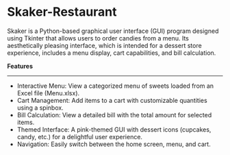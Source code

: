 # Skaker-Restaurant
Skaker is a Python-based graphical user interface (GUI) program designed using Tkinter that allows users to order candies from a menu.  Its aesthetically pleasing interface, which is intended for a dessert store experience, includes a menu display, cart capabilities, and bill calculation.

****Features****
____________________________________________________________________________________________________________________________________________________________
* Interactive Menu: View a categorized menu of sweets loaded from an Excel file (Menu.xlsx).
* Cart Management: Add items to a cart with customizable quantities using a spinbox.
* Bill Calculation: View a detailed bill with the total amount for selected items.
* Themed Interface: A pink-themed GUI with dessert icons (cupcakes, candy, etc.) for a delightful user experience.
* Navigation: Easily switch between the home screen, menu, and cart.
